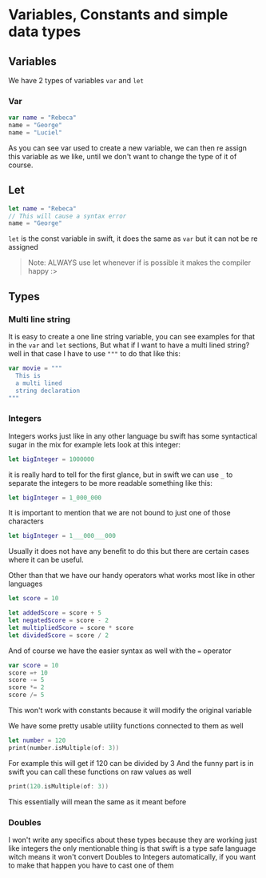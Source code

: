 # Variables, Constants and simple data types

## Variables

We have 2 types of variables `var` and `let`

### Var

```swift
var name = "Rebeca"
name = "George"
name = "Luciel"
```

As you can see var used to create a new variable,
we can then re assign this variable as we like,
until we don't want to change the type of it of course.

## Let

```swift
let name = "Rebeca"
// This will cause a syntax error
name = "George"
```

`let` is the const variable in swift, it does the same as `var` but it can not be re assigned

> Note: ALWAYS use let whenever if is possible it makes the compiler happy :>

## Types

### Multi line string

It is easy to create a one line string variable, you can see examples for that in the `var` and `let` sections,
But what if I want to have a multi lined string? well in that case I have to use `"""` to do that like this:

```swift
var movie = """
  This is
  a multi lined
  string declaration
"""
```

### Integers

Integers works just like in any other language bu swift has some
syntactical sugar in the mix
for example lets look at this integer:

```swift
let bigInteger = 1000000
```

it is really hard to tell for the first glance,
but in swift we can use `_` to separate the integers to be more readable
something like this:

```swift
let bigInteger = 1_000_000
```

It is important to mention that we are not bound to just one of those characters

```swift
let bigInteger = 1___000___000
```

Usually it does not have any benefit to do this but there are certain cases where it can be useful.

Other than that we have our handy operators what works most like in other languages

```swift
let score = 10

let addedScore = score + 5
let negatedScore = score - 2
let multipliedScore = score * score
let dividedScore = score / 2
```

And of course we have the easier syntax as well with the `=` operator

```swift
var score = 10
score =+ 10
score -= 5
score *= 2
score /= 5
```

This won't work with constants because it will modify the original variable

We have some pretty usable utility functions connected to them as well

```swift
let number = 120
print(number.isMultiple(of: 3))
```

For example this will get if 120 can be divided by 3
And the funny part is in swift you can call these functions on raw values as well

```swift
print(120.isMultiple(of: 3))
```

This essentially will mean the same as it meant before

### Doubles

I won't write any specifics about these types because they are working just like integers
the only mentionable thing is that swift is a type safe language witch means
it won't convert Doubles to Integers automatically, if you want to make that happen you have to cast one of them
